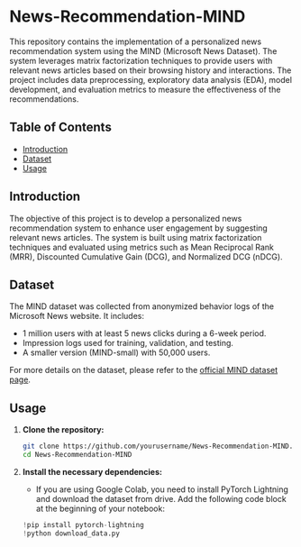 # News-Recommendation-MIND

This repository contains the implementation of a personalized news recommendation system using the MIND (Microsoft News Dataset). The system leverages matrix factorization techniques to provide users with relevant news articles based on their browsing history and interactions. The project includes data preprocessing, exploratory data analysis (EDA), model development, and evaluation metrics to measure the effectiveness of the recommendations.

## Table of Contents

- [Introduction](#introduction)
- [Dataset](#dataset) 
- [Usage](#usage)

## Introduction

The objective of this project is to develop a personalized news recommendation system to enhance user engagement by suggesting relevant news articles. The system is built using matrix factorization techniques and evaluated using metrics such as Mean Reciprocal Rank (MRR), Discounted Cumulative Gain (DCG), and Normalized DCG (nDCG).

## Dataset

The MIND dataset was collected from anonymized behavior logs of the Microsoft News website. It includes:
- 1 million users with at least 5 news clicks during a 6-week period.
- Impression logs used for training, validation, and testing.
- A smaller version (MIND-small) with 50,000 users.

For more details on the dataset, please refer to the [official MIND dataset page](https://github.com/msnews/msnews.github.io/blob/master/assets/doc/introduction.md).

## Usage

1. **Clone the repository:**
    ```bash
    git clone https://github.com/yourusername/News-Recommendation-MIND.git
    cd News-Recommendation-MIND
    ```

2. **Install the necessary dependencies:**
    - If you are using Google Colab, you need to install PyTorch Lightning and download the dataset from drive. Add the following code block at the beginning of your notebook:
    ```python
    !pip install pytorch-lightning
    !python download_data.py
    ```


